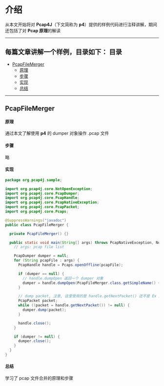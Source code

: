 介绍
======

从本文开始将对 **Pcap4J**（下文简称为 **p4**）提供的样例代码进行注释讲解，期间还包括了对 **Pcap 原理**的解读

****

每篇文章讲解一个样例，目录如下：
目录
-----
- [PcapFileMerger](#PcapFileMerger)
  - [原理](#原理)
  - [步骤](#步骤)
  - [实现](#实现)
  - [总结](#总结)

****

PcapFileMerger
------

#### 原理 #####

通过本文了解使用 **p4** 的 dumper 对象操作 .pcap 文件

#### 步骤 #####

略

#### 实现 #####

```java
package org.pcap4j.sample;

import org.pcap4j.core.NotOpenException;
import org.pcap4j.core.PcapDumper;
import org.pcap4j.core.PcapHandle;
import org.pcap4j.core.PcapNativeException;
import org.pcap4j.core.PcapPacket;
import org.pcap4j.core.Pcaps;

@SuppressWarnings("javadoc")
public class PcapFileMerger {

  private PcapFileMerger() {}

  public static void main(String[] args) throws PcapNativeException, NotOpenException {
    // args: pcap file list

    PcapDumper dumper = null;
    for (String pcapFile : args) {
      PcapHandle handle = Pcaps.openOffline(pcapFile);

      if (dumper == null) {
        // handle.dumpOpen 返回一个 dumper 对象
        dumper = handle.dumpOpen(PcapFileMerger.class.getSimpleName() + ".pcap");
      }

      // dump packet, 注意, 这里使用的是 handle.getNextPacket() 还不是 Ex 版本
      PcapPacket packet;
      while ((packet = handle.getNextPacket()) != null) {
        dumper.dump(packet);
      }

      handle.close();
    }

    if (dumper != null) {
      dumper.close();
    }
  }
}
```

#### 总结 #####

学习了 pcap 文件合并的原理和步骤